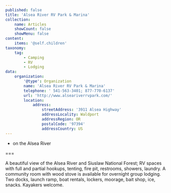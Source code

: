 ```yaml
---
published: false
title: 'Alsea River RV Park & Marina'
collection:
    name: Articles
    showCount: false
    showMenu: false
content:
    items: '@self.children'
taxonomy:
    tag:
        - Camping
        - RV
        - Lodging
data:
    organization:
        '@type': Organization
        name: 'Alsea River RV Park & Marina'
        telephone: ' 541-563-3401; 877-770-6137'
        url: 'http://www.alseariverrvpark.com/'
        location:
            address:
                streetAddress: '3911 Alsea Highway'
                addressLocality: Waldport
                addressRegion: OR
                postalCode: '97394'
                addressCountry: US
---
```


- on the Alsea River

===

A beautiful view of the Alsea River and Siuslaw National Forest; RV spaces with full and partial hookups, tenting, fire pit, restrooms, showers, laundry. A community room with wood stove is available for overnight group lodging. Two docks, launch ramp, boat rentals, lockers, moorage, bait shop, ice, snacks.  Kayakers welcome.
